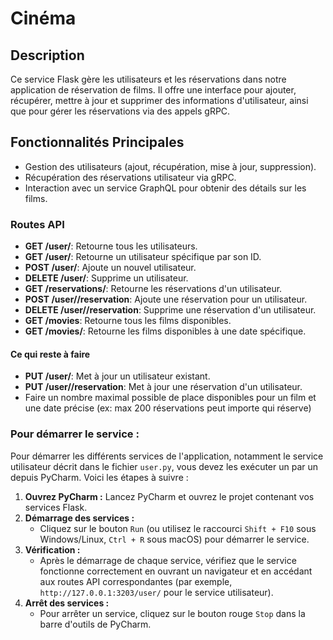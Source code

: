 # Cinéma

## Description

Ce service Flask gère les utilisateurs et les réservations dans notre application de réservation de films. Il offre une interface pour ajouter, récupérer, mettre à jour et supprimer des informations d'utilisateur, ainsi que pour gérer les réservations via des appels gRPC.

## Fonctionnalités Principales

+ Gestion des utilisateurs (ajout, récupération, mise à jour, suppression).
+ Récupération des réservations utilisateur via gRPC.
+ Interaction avec un service GraphQL pour obtenir des détails sur les films.

### Routes API

- **GET /user/**: Retourne tous les utilisateurs.
- **GET /user/<id>**: Retourne un utilisateur spécifique par son ID.
- **POST /user/**: Ajoute un nouvel utilisateur.
- **DELETE /user/<id>**: Supprime un utilisateur.
- **GET /reservations/<userid>**: Retourne les réservations d'un utilisateur.
- **POST /user/<userid>/reservation**: Ajoute une réservation pour un utilisateur.
- **DELETE /user/<userid>/reservation**: Supprime une réservation d'un utilisateur.
- **GET /movies**: Retourne tous les films disponibles.
- **GET /movies/<date>**: Retourne les films disponibles à une date spécifique.

#### Ce qui reste à faire

- **PUT /user/<id>**: Met à jour un utilisateur existant.
- **PUT /user/<userid>/reservation**: Met à jour une réservation d'un utilisateur.
- Faire un nombre maximal possible de place disponibles pour un film et une date précise (ex: max 200 réservations peut importe qui réserve)

### Pour démarrer le service :

Pour démarrer les différents services de l'application, notamment le service utilisateur décrit dans le fichier `user.py`, vous devez les exécuter un par un depuis PyCharm. Voici les étapes à suivre :

1. **Ouvrez PyCharm :** Lancez PyCharm et ouvrez le projet contenant vos services Flask.
2. **Démarrage des services :**
   - Cliquez sur le bouton `Run` (ou utilisez le raccourci `Shift + F10` sous Windows/Linux, `Ctrl + R` sous macOS) pour démarrer le service.
3. **Vérification :**
   - Après le démarrage de chaque service, vérifiez que le service fonctionne correctement en ouvrant un navigateur et en accédant aux routes API correspondantes (par exemple, `http://127.0.0.1:3203/user/` pour le service utilisateur).
4. **Arrêt des services :**
   - Pour arrêter un service, cliquez sur le bouton rouge `Stop` dans la barre d'outils de PyCharm.
